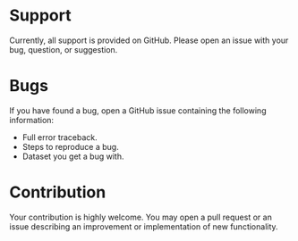 # Support 

Currently, all support is provided on GitHub. Please open an issue with your bug, question, or suggestion.

# Bugs

If you have found a bug, open a GitHub issue containing the following information:

* Full error traceback.
* Steps to reproduce a bug.
* Dataset you get a bug with.

# Contribution

Your contribution is highly welcome. You may open a pull request or an issue describing an improvement or implementation of new functionality.
